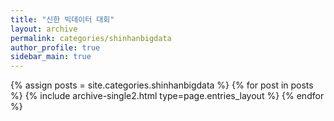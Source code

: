 ```yaml
---
title: "신한 빅데이터 대회"
layout: archive
permalink: categories/shinhanbigdata
author_profile: true
sidebar_main: true
---
```


{% assign posts = site.categories.shinhanbigdata %}
{% for post in posts %} {% include archive-single2.html type=page.entries_layout %} {% endfor %}